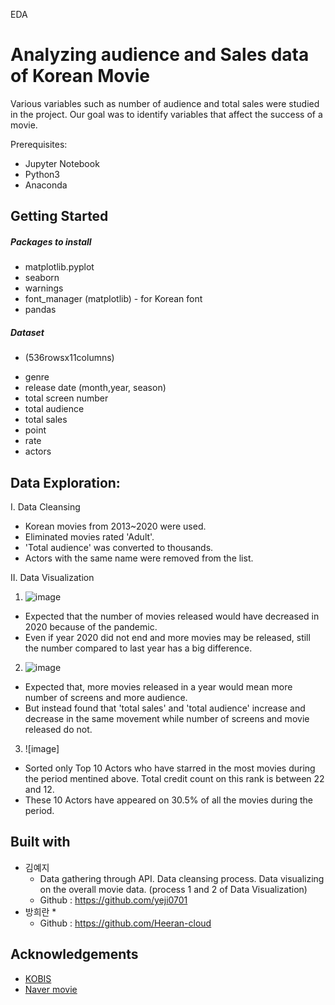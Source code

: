 EDA

Analyzing audience and Sales data of Korean Movie
=================================================
Various variables such as number of audience and total sales were studied in the project. Our goal was to identify variables that affect the success of a movie.

Prerequisites:
* Jupyter Notebook
* Python3
* Anaconda

Getting Started
---------------
##### Packages to install
* matplotlib.pyplot
* seaborn
* warnings
* font_manager (matplotlib) - for Korean font
* pandas

##### Dataset
- (536rowsx11columns)
* genre
* release date (month,year, season)
* total screen number
* total audience
* total sales
* point
* rate
* actors

Data Exploration:
-----------------
I. Data Cleansing
- Korean movies from 2013~2020 were used.
- Eliminated movies rated 'Adult'.
- 'Total audience' was converted to thousands.
- Actors with the same name were removed from the list.

II. Data Visualization
1. ![image](https://user-images.githubusercontent.com/28764376/102176288-774e0700-3ee4-11eb-9fb0-22c1bc966e07.png)
- Expected that the number of movies released would have decreased in 2020 because of the pandemic.
- Even if year 2020 did not end and more movies may be released, still the number compared to last year has a big difference.

2. ![image](https://user-images.githubusercontent.com/28764376/102176407-a6647880-3ee4-11eb-837a-7162fed19af0.png)
- Expected that, more movies released in a year would mean more number of screens and more audience.
- But instead found that 'total sales' and 'total audience' increase and decrease in the same movement while number of screens and movie released do not.

3. ![image]
- Sorted only Top 10 Actors who have starred in the most movies during the period mentined above. Total credit count on this rank is between 22 and 12.
- These 10 Actors have appeared on 30.5% of all the movies during the period.

Built with
----------
* 김예지
  * Data gathering through API. Data cleansing process. Data visualizing on the overall movie data. (process 1 and 2 of Data Visualization)
  * Github : https://github.com/yeji0701
* 방희란
  * 
  * Github : https://github.com/Heeran-cloud
 
Acknowledgements
----------------
- [KOBIS](http://www.kobis.or.kr/kobis/business/main/main.do)
- [Naver movie](https://movie.naver.com/)
